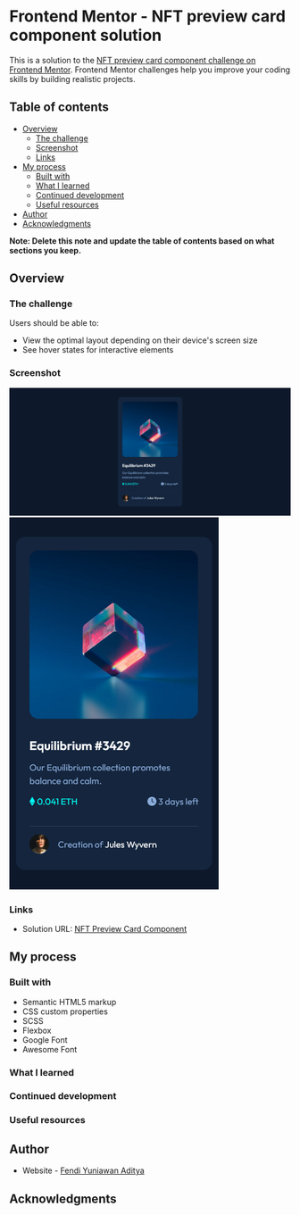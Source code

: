 # Frontend Mentor - NFT preview card component solution

This is a solution to the [NFT preview card component challenge on Frontend Mentor](https://www.frontendmentor.io/challenges/nft-preview-card-component-SbdUL_w0U). Frontend Mentor challenges help you improve your coding skills by building realistic projects. 

## Table of contents

- [Overview](#overview)
  - [The challenge](#the-challenge)
  - [Screenshot](#screenshot)
  - [Links](#links)
- [My process](#my-process)
  - [Built with](#built-with)
  - [What I learned](#what-i-learned)
  - [Continued development](#continued-development)
  - [Useful resources](#useful-resources)
- [Author](#author)
- [Acknowledgments](#acknowledgments)

**Note: Delete this note and update the table of contents based on what sections you keep.**

## Overview

### The challenge

Users should be able to:

- View the optimal layout depending on their device's screen size
- See hover states for interactive elements

### Screenshot

![](./Screenshot1.png)
![](./Screenshot2.png)


### Links

- Solution URL: [NFT Preview Card Component](https://fendiya.github.io/frontendmentorio/2.NFT_PreviewCard_component/)


## My process

### Built with

- Semantic HTML5 markup
- CSS custom properties
- SCSS
- Flexbox
- Google Font
- Awesome Font


### What I learned

### Continued development

### Useful resources

## Author

- Website - [Fendi Yuniawan Aditya](https://fendiyuniawanaditya.wordpress.com)

## Acknowledgments
